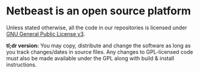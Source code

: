 # Netbeast is an open source platform

Unless stated otherwise, all the code in our repositories is licensed under [GNU General Public License v3](http://www.gnu.org/licenses/gpl-3.0-standalone.html).

**tl;dr version:** You may copy, distribute and change the software as long as you track changes/dates in source files. Any changes to GPL-licensed code must also be made available under the GPL along with build & install instructions.
